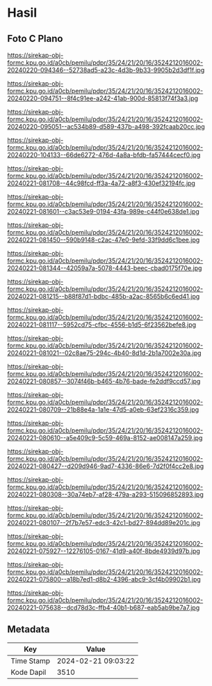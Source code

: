 # Hasil

## Foto C Plano

https://sirekap-obj-formc.kpu.go.id/a0cb/pemilu/pdpr/35/24/21/20/16/3524212016002-20240220-094346--52738ad5-a23c-4d3b-9b33-9905b2d3df1f.jpg

https://sirekap-obj-formc.kpu.go.id/a0cb/pemilu/pdpr/35/24/21/20/16/3524212016002-20240220-094751--8f4c91ee-a242-41ab-900d-85813f74f3a3.jpg

https://sirekap-obj-formc.kpu.go.id/a0cb/pemilu/pdpr/35/24/21/20/16/3524212016002-20240220-095051--ac534b89-d589-437b-a498-392fcaab20cc.jpg

https://sirekap-obj-formc.kpu.go.id/a0cb/pemilu/pdpr/35/24/21/20/16/3524212016002-20240220-104133--66de6272-476d-4a8a-bfdb-fa57444cecf0.jpg

https://sirekap-obj-formc.kpu.go.id/a0cb/pemilu/pdpr/35/24/21/20/16/3524212016002-20240221-081708--44c98fcd-ff3a-4a72-a8f3-430ef32194fc.jpg

https://sirekap-obj-formc.kpu.go.id/a0cb/pemilu/pdpr/35/24/21/20/16/3524212016002-20240221-081601--c3ac53e9-0194-43fa-989e-c44f0e638de1.jpg

https://sirekap-obj-formc.kpu.go.id/a0cb/pemilu/pdpr/35/24/21/20/16/3524212016002-20240221-081450--590b9148-c2ac-47e0-9efd-33f9dd6c1bee.jpg

https://sirekap-obj-formc.kpu.go.id/a0cb/pemilu/pdpr/35/24/21/20/16/3524212016002-20240221-081344--42059a7a-5078-4443-beec-cbad0175f70e.jpg

https://sirekap-obj-formc.kpu.go.id/a0cb/pemilu/pdpr/35/24/21/20/16/3524212016002-20240221-081215--b88f87d1-bdbc-485b-a2ac-8565b6c6ed41.jpg

https://sirekap-obj-formc.kpu.go.id/a0cb/pemilu/pdpr/35/24/21/20/16/3524212016002-20240221-081117--5952cd75-cfbc-4556-b1d5-6f23562befe8.jpg

https://sirekap-obj-formc.kpu.go.id/a0cb/pemilu/pdpr/35/24/21/20/16/3524212016002-20240221-081021--02c8ae75-294c-4b40-8d1d-2b1a7002e30a.jpg

https://sirekap-obj-formc.kpu.go.id/a0cb/pemilu/pdpr/35/24/21/20/16/3524212016002-20240221-080857--3074f46b-b465-4b76-bade-fe2ddf9ccd57.jpg

https://sirekap-obj-formc.kpu.go.id/a0cb/pemilu/pdpr/35/24/21/20/16/3524212016002-20240221-080709--21b88e4a-1a1e-47d5-a0eb-63ef2316c359.jpg

https://sirekap-obj-formc.kpu.go.id/a0cb/pemilu/pdpr/35/24/21/20/16/3524212016002-20240221-080610--a5e409c9-5c59-469a-8152-ae008147a259.jpg

https://sirekap-obj-formc.kpu.go.id/a0cb/pemilu/pdpr/35/24/21/20/16/3524212016002-20240221-080427--d209d946-9ad7-4336-86e6-7d2f0f4cc2e8.jpg

https://sirekap-obj-formc.kpu.go.id/a0cb/pemilu/pdpr/35/24/21/20/16/3524212016002-20240221-080308--30a74eb7-af28-479a-a293-515096852893.jpg

https://sirekap-obj-formc.kpu.go.id/a0cb/pemilu/pdpr/35/24/21/20/16/3524212016002-20240221-080107--2f7b7e57-edc3-42c1-bd27-894dd89e201c.jpg

https://sirekap-obj-formc.kpu.go.id/a0cb/pemilu/pdpr/35/24/21/20/16/3524212016002-20240221-075927--12276105-0167-41d9-a40f-8bde4939d97b.jpg

https://sirekap-obj-formc.kpu.go.id/a0cb/pemilu/pdpr/35/24/21/20/16/3524212016002-20240221-075800--a18b7ed1-d8b2-4396-abc9-3cf4b09902b1.jpg

https://sirekap-obj-formc.kpu.go.id/a0cb/pemilu/pdpr/35/24/21/20/16/3524212016002-20240221-075638--dcd78d3c-ffb4-40b1-b687-eab5ab9be7a7.jpg


## Metadata

| Key        | Value               |
| ---------- | ------------------- |
| Time Stamp | 2024-02-21 09:03:22 |
| Kode Dapil | 3510                |



